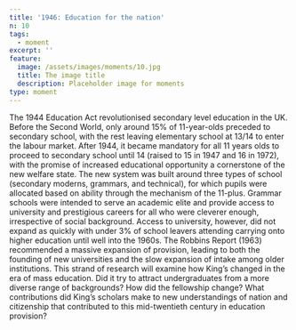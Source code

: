 ```yaml
---
title: '1946: Education for the nation'
n: 10
tags:
  - moment
excerpt: ''
feature:
  image: /assets/images/moments/10.jpg
  title: The image title
  description: Placeholder image for moments
type: moment
---
```


The 1944 Education Act revolutionised secondary level education in the UK. Before the Second World, only around 15% of 11-year-olds preceded to secondary school, with the rest leaving elementary school at 13/14 to enter the labour market. After 1944, it became mandatory for all 11 years olds to proceed to secondary school until 14 (raised to 15 in 1947 and 16 in 1972), with the promise of increased educational opportunity a cornerstone of the new welfare state. The new system was built around three types of school (secondary moderns, grammars, and technical), for which pupils were allocated based on ability through the mechanism of the 11-plus. Grammar schools were intended to serve an academic elite and provide access to university and prestigious careers for all who were cleverer enough, irrespective of social background. Access to university, however, did not expand as quickly with under 3% of school leavers attending carrying onto higher education until well into the 1960s. The Robbins Report (1963) recommended a massive expansion of provision, leading to both the founding of new universities and the slow expansion of intake among older institutions. This strand of research will examine how King’s changed in the era of mass education. Did it try to attract undergraduates from a more diverse range of backgrounds? How did the fellowship change? What contributions did King’s scholars make to new understandings of nation and citizenship that contributed to this mid-twentieth century in education provision?
